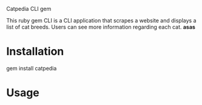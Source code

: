 Catpedia CLI gem

This ruby gem CLI is a CLI application that scrapes a website and displays a list of cat breeds. Users can see more information regarding each cat. 
**asas**


Installation
===

gem install catpedia

Usage
===
